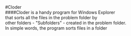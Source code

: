 #Cloder  
####Cloder is a handy program for Windows Explorer  
that sorts all the files in the problem folder by  
other folders - "Subfolders" - created in the problem folder.  
In simple words, the program sorts files in a folder
